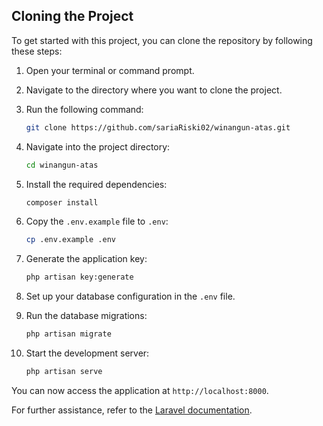## Cloning the Project

To get started with this project, you can clone the repository by following these steps:

1. Open your terminal or command prompt.
2. Navigate to the directory where you want to clone the project.
3. Run the following command:

    ```bash
    git clone https://github.com/sariaRiski02/winangun-atas.git
    ```

4. Navigate into the project directory:

    ```bash
    cd winangun-atas
    ```

5. Install the required dependencies:

    ```bash
    composer install
    ```

6. Copy the `.env.example` file to `.env`:

    ```bash
    cp .env.example .env
    ```

7. Generate the application key:

    ```bash
    php artisan key:generate
    ```

8. Set up your database configuration in the `.env` file.
9. Run the database migrations:

    ```bash
    php artisan migrate
    ```

10. Start the development server:

     ```bash
     php artisan serve
     ```

You can now access the application at `http://localhost:8000`.

For further assistance, refer to the [Laravel documentation](https://laravel.com/docs).
